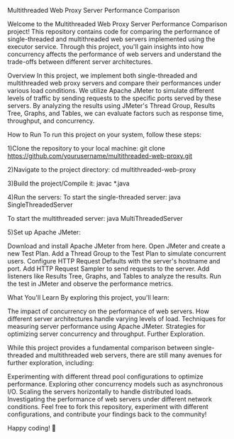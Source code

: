  Multithreaded Web Proxy Server Performance Comparison

Welcome to the Multithreaded Web Proxy Server Performance Comparison project! This repository contains code for comparing the performance of single-threaded and multithreaded web servers implemented using the executor service. Through this project, you'll gain insights into how concurrency affects the performance of web servers and understand the trade-offs between different server architectures.

Overview
In this project, we implement both single-threaded and multithreaded web proxy servers and compare their performances under various load conditions. We utilize Apache JMeter to simulate different levels of traffic by sending requests to the specific ports served by these servers. By analyzing the results using JMeter's Thread Group, Results Tree, Graphs, and Tables, we can evaluate factors such as response time, throughput, and concurrency.

How to Run
To run this project on your system, follow these steps:

1)Clone the repository to your local machine:
git clone https://github.com/yourusername/multithreaded-web-proxy.git

2)Navigate to the project directory:
cd multithreaded-web-proxy

3)Build the project/Compile it:
javac *.java

4)Run the servers:
  To start the single-threaded server:
  java SingleThreadedServer

  To start the multithreaded server:
  java MultiThreadedServer

5)Set up Apache JMeter:

Download and install Apache JMeter from here.
Open JMeter and create a new Test Plan.
Add a Thread Group to the Test Plan to simulate concurrent users.
Configure HTTP Request Defaults with the server's hostname and port.
Add HTTP Request Sampler to send requests to the server.
Add listeners like Results Tree, Graphs, and Tables to analyze the results.
Run the test in JMeter and observe the performance metrics.

What You'll Learn
By exploring this project, you'll learn:

The impact of concurrency on the performance of web servers.
How different server architectures handle varying levels of load.
Techniques for measuring server performance using Apache JMeter.
Strategies for optimizing server concurrency and throughput.
Further Exploration.

While this project provides a fundamental comparison between single-threaded and multithreaded web servers, there are still many avenues for further exploration, including:

Experimenting with different thread pool configurations to optimize performance.
Exploring other concurrency models such as asynchronous I/O.
Scaling the servers horizontally to handle distributed loads.
Investigating the performance of web servers under different network conditions.
Feel free to fork this repository, experiment with different configurations, and contribute your findings back to the community!

Happy coding! 🚀
